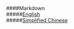####Markdown  
  #####[English](http://daringfireball.net/projects/markdown/syntax)  
  #####[Simplified Chinese](http://www.appinn.com/markdown)  
  
####
